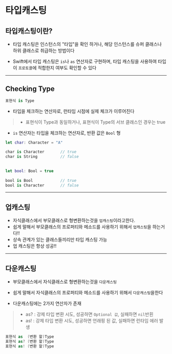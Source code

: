 # 타입캐스팅

## 타입캐스팅이란?
- 타입 캐스팅은 인스턴스의 "타입"을 확인 하거나, 해당 인스턴스를 슈퍼 클래스나 하위 클래스로 취급하는 방법이다

- Swift에서 타입 캐스팅은 `is`나 `as` 연산자로 구현하며, 타입 캐스팅을 사용하여 타입이 `프로토콜`에 적합한지 여부도 확인할 수 있다

***

## Checking Type 
```swift
표현식 is Type
```

- 타입을 체크하는 연산자로, 런타임 시점에 실제 체크가 이루어진다
> - 표현식이 Type과 동일하거나, 표현식이 Type의 서브 클래스인 경우는 true

- `is` 연산자는 타입을 체크하는 연산자로, 반환 값은 `Bool` 형

```swift
let char: Character = "A"
 
char is Character       // true
char is String          // false
 
 
let bool: Bool = true
 
bool is Bool            // true
bool is Character       // false
```

***

## 업캐스팅
- 자식클래스에서 부모클래스로 형변환하는것을 `업캐스팅`이라고한다.
- 쉽게 말해서 부모클래스의 프로퍼티와 메소드를 사용하기 위해서 `업캐스팅`을 하는거다!!
- 상속 관계가 있는 클래스들끼리만 타입 캐스팅 가능
- 업 캐스팅은 항상 성공!!

***

## 다운캐스팅
- 부모클래스에서 자식클래스로 형변환하는것을 `다운캐스팅`
- 쉽게 말해서 자식클래스의 프로퍼티와 메소드를 사용하기 위해서 `다운캐스팅`을한다

- 다운캐스팅에는 2가지 연산자가 존재
> - as? : 강제 타입 변환 시도, 성공하면 `Optional 값`, 실패하면 `nil`반횐
> - as! : 강제 타입 변환 시도, 성공하면 언래핑 된 값, 실패하면 런타임 에러 발생


```swift
표현식 as  (변환 할)Type
표현식 as? (변환 할)Type
표현식 as! (변환 할)Type
```

